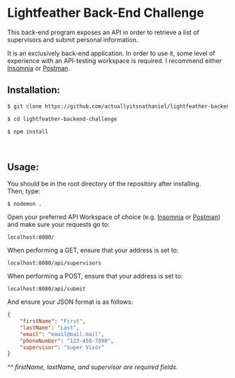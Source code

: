 # Lightfeather Back-End Challenge

This back-end program exposes an API in order to retrieve a list of supervisors and submit personal information.

It is an exclusively back-end application. In order to use it, some level of experience with an API-testing workspace is required. I recommend either [Insomnia](insomnia.rest) or [Postman](https://www.postman.com/).
</br>

## Installation:

```bash
$ git clone https://github.com/actuallyitsnathaniel/lightfeather-backend-challenge.git

$ cd lightfeather-backend-challenge

$ npm install
```

</br>

## Usage:

You should be in the root directory of the repository after installing. </br>
Then, type:

```
$ nodemon .
```

Open your preferred API Workspace of choice (e.g. [Insomnia](insomnia.rest) or [Postman](https://www.postman.com/)) and make sure your requests go to:

```https
localhost:8080/
```

When performing a GET, ensure that your address is set to:

```
localhost:8080/api/supervisors
```

When performing a POST, ensure that your address is set to:

```
localhost:8080/api/submit
```

And ensure your JSON format is as follows:

```JSON
{
	"firstName": "First",
	"lastName": "Last",
	"email": "email@mail.mail",
	"phoneNumber": "123-456-7890",
	"supervisor": "Super Visor"
}
```

_^^ firstName, lastName, and supervisor are required fields._
